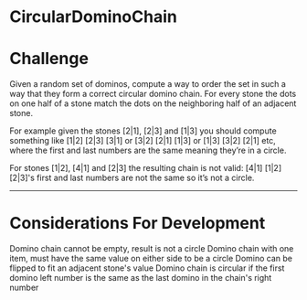 # CircularDominoChain

# Challenge

Given a random set of dominos, compute a way to order the set in such a way that they form a correct circular domino chain. 
For every stone the dots on one half of a stone match the dots on the neighboring half of an adjacent stone.

For example given the stones [2|1], [2|3] and [1|3] you should compute something like [1|2] [2|3] [3|1] or [3|2] [2|1] [1|3] or [1|3] [3|2] [2|1] etc,
 where the first and last numbers are the same meaning they’re in a circle.

For stones [1|2], [4|1] and [2|3] the resulting chain is not valid: [4|1] [1|2] [2|3]'s first and last numbers are not the same so it’s not a circle.


------------------------------------

# Considerations For Development

Domino chain cannot be empty, result is not a circle
Domino chain with one item, must have the same value on either side to be a circle
Domino can be flipped to fit an adjacent stone's value
Domino chain is circular if the first domino left number is the same as the last domino in the chain's right number

